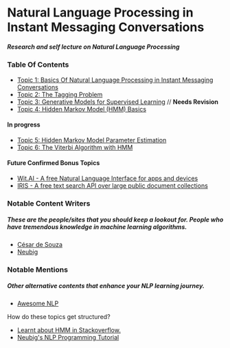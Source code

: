 # Natural Language Processing in Instant Messaging Conversations
##### Research and self lecture on Natural Language Processing


### Table Of Contents
- [Topic 1: Basics Of Natural Language Processing in Instant Messaging Conversations](https://github.com/nixxholas/nlp-exploration/blob/master/1_Basics.md)
- [Topic 2: The Tagging Problem](https://github.com/nixxholas/nlp-exploration/blob/master/2_TagProblem.md)
- [Topic 3: Generative Models for Supervised Learning](https://github.com/nixxholas/nlp-exploration/blob/master/3_GenerativeModels.md) // **Needs Revision**
- [Topic 4: Hidden Markov Model (HMM) Basics](https://github.com/nixxholas/nlp-exploration/blob/master/4_HMMBasics.md)

#### In progress
- [Topic 5: Hidden Markov Model Parameter Estimation](https://github.com/nixxholas/nlp-exploration/blob/master/5_HMMParameter_Estimation.md)
- [Topic 6: The Viterbi Algorithm with HMM](https://github.com/nixxholas/nlp-exploration/blob/master/6_ViterbiAlgo.md)

#### Future Confirmed Bonus Topics
- [Wit.AI - A free Natural Language Interface for apps and devices](wit.ai)
- [IRIS - A free text search API over large public document collections](http://iris.lore.ai)

### Notable Content Writers
##### These are the people/sites that you should keep a lookout for. People who have tremendous knowledge in machine learning algorithms.
- [César de Souza](http://crsouza.com)
- [Neubig](https://github.com/neubig)


### Notable Mentions
##### Other alternative contents that enhance your NLP learning journey.
- [Awesome NLP](https://github.com/keon/awesome-nlp)

How do these topics get structured?
- [Learnt about HMM in Stackoverflow.](http://stackoverflow.com/questions/11892128/tutorials-for-natural-language-processing)
- [Neubig's NLP Programming Tutorial](https://github.com/neubig/nlptutorial)
